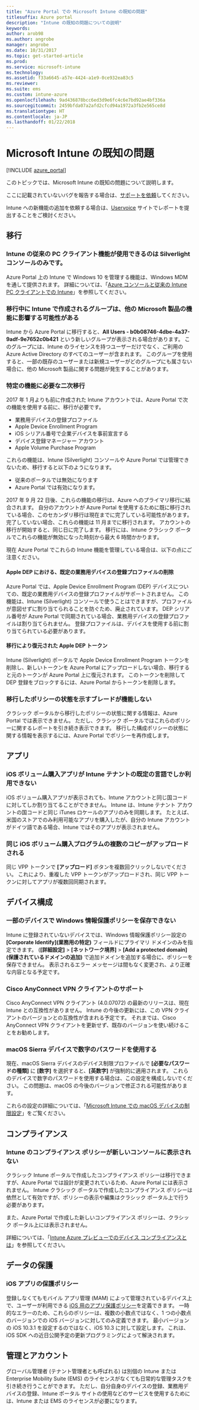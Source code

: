 ```yaml
---
title: "Azure Portal での Microsoft Intune の既知の問題"
titlesuffix: Azure portal
description: "Intune の既知の問題についての説明"
keywords: 
author: arob98
ms.author: angrobe
manager: angrobe
ms.date: 10/31/2017
ms.topic: get-started-article
ms.prod: 
ms.service: microsoft-intune
ms.technology: 
ms.assetid: f33a6645-a57e-4424-a1e9-0ce932ea83c5
ms.reviewer: 
ms.suite: ems
ms.custom: intune-azure
ms.openlocfilehash: 9ad436878bcc6ed3d9e6fc4c6e7bd92ae4bf336a
ms.sourcegitcommit: 2459bfda07a2afd2cfcd94a1972a3fb2e565ce8d
ms.translationtype: HT
ms.contentlocale: ja-JP
ms.lasthandoff: 01/22/2018
---
```

# <a name="known-issues-in-microsoft-intune"></a>Microsoft Intune の既知の問題


[!INCLUDE [azure_portal](./includes/azure_portal.md)]

このトピックでは、Microsoft Intune の既知の問題について説明します。

ここに記載されていないバグを報告する場合は、[サポートを依頼](get-support.md)してください。

Intune への新機能の追加を依頼する場合は、[Uservoice](https://microsoftintune.uservoice.com/forums/291681-ideas/category/189016-azure-admin-console) サイトでレポートを提出することをご検討ください。

## <a name="migration"></a>移行

### <a name="intune-legacy-pc-client-features-are-only-available-in-the-silverlight-console"></a>Intune の従来の PC クライアント機能が使用できるのは Silverlight コンソールのみです。

Azure Portal 上の Intune で Windows 10 を管理する機能は、Windows MDM を通して提供されます。 詳細については、「[Azure コンソールと従来の Intune PC クライアントでの Intune](https://docs.microsoft.com/intune-classic/deploy-use/intune-on-azure)」を参照してください。

### <a name="groups-created-by-intune-during-migration-might-affect-functionality-of-other-microsoft-products"></a>移行中に Intune で作成されるグループは、他の Microsoft 製品の機能に影響する可能性がある

Intune から Azure Portal に移行すると、**All Users - b0b08746-4dbe-4a37-9adf-9e7652c0b421** という新しいグループが表示される場合があります。 このグループには、Intune のライセンスを持つユーザーだけでなく、ご利用の Azure Active Directory のすべてのユーザーが含まれます。 このグループを使用すると、一部の既存のユーザーまたは新規ユーザーがどのグループにも属さない場合に、他の Microsoft 製品に関する問題が発生することがあります。

### <a name="secondary-migration-required-for-select-capabilities"></a>特定の機能に必要な二次移行

2017 年 1 月よりも前に作成された Intune アカウントでは、Azure Portal で次の機能を使用する前に、移行が必要です。

- 業務用デバイスの登録プロファイル
- Apple Device Enrollment Program
- iOS シリアル番号で企業デバイスを事前宣言する
- デバイス登録マネージャー アカウント
- Apple Volume Purchase Program

これらの機能は、Intune (Silverlight) コンソールや Azure Portal では管理できないため、移行すると以下のようになります。
- 従来のポータルでは無効になります
- Azure Portal では有効になります。  

2017 年 9 月 22 日後、これらの機能の移行は、Azure へのプライマリ移行に結合されます。 自分のアカウントが Azure Portal を使用するために既に移行されている場合、このセカンダリ移行は現在までに完了している可能性があります。 完了していない場合、これらの機能は 11 月までに移行されます。 アカウントの移行が開始すると、同じ日に完了します。 移行には、Intune クラシック ポータルでこれらの機能が無効になった時刻から最大 6 時間かかります。

現在 Azure Portal でこれらの Intune 機能を管理している場合は、以下の点にご注意ください。

#### <a name="removes-default-corporate-device-enrollment-profiles-in-apple-dep"></a>Apple DEP における、既定の業務用デバイスの登録プロファイルの削除
Azure Portal では、Apple Device Enrollment Program (DEP) デバイスについての、既定の業務用デバイスの登録プロファイルがサポートされません。 この機能は、Intune (Silverlight) コンソールで使うことはできますが、プロファイルが意図せずに割り当てられることを防ぐため、廃止されています。 DEP シリアル番号が Azure Portal で同期されている場合、業務用デバイスの登録プロファイルは割り当てられません。 登録プロファイルは、デバイスを使用する前に割り当てられている必要があります。

#### <a name="apple-dep-token-restored-with-migration"></a>移行により復元された Apple DEP トークン

Intune (Silverlight) ポータルで Apple Device Enrollment Program トークンを削除し、新しいトークンを Azure Portal にアップロードしない場合、移行すると元のトークンが Azure Portal 上に復元されます。 このトークンを削除して DEP 登録をブロックするには、Azure Portal からトークンを削除します。

### <a name="status-blades-for-migrated-policies-do-not-work"></a>移行したポリシーの状態を示すブレードが機能しない

クラシック ポータルから移行したポリシーの状態に関する情報は、Azure Portal では表示できません。 ただし、クラシック ポータルではこれらのポリシーに関するレポートを引き続き表示できます。 移行した構成ポリシーの状態に関する情報を表示するには、Azure Portal でポリシーを再作成します。

## <a name="apps"></a>アプリ

### <a name="ios-volume-purchased-apps-only-available-in-default-intune-tenant-language"></a>iOS ボリューム購入アプリが Intune テナントの既定の言語でしか利用できない
iOS ボリューム購入アプリが表示されても、Intune アカウントと同じ国コードに対してしか割り当てることができません。 Intune は、Intune テナント アカウントの国コードと同じ iTunes ロケールのアプリのみを同期します。 たとえば、米国のストアでのみ利用可能なアプリを購入したが、自分の Intune アカウントがドイツ語である場合、Intune ではそのアプリが表示されません。

### <a name="multiple-copies-of-the-same-ios-volume-purchase-program-are-uploaded"></a>同じ iOS ボリューム購入プログラムの複数のコピーがアップロードされる
同じ VPP トークンで **[アップロード]** ボタンを複数回クリックしないでください。 これにより、重複した VPP トークンがアップロードされ、同じ VPP トークンに対してアプリが複数回同期されます。

<!-- ## Groups -->

## <a name="device-configuration"></a>デバイス構成

### <a name="you-cannot-save-a-windows-information-protection-policy-for-some-devices"></a>一部のデバイスで Windows 情報保護ポリシーを保存できない

Intune に登録されていないデバイスでは、Windows 情報保護ポリシー設定の **[Corporate Identify]\(業務用の特定\)** フィールドにプライマリ ドメインのみを指定できます。
(**[詳細設定]** > **[ネットワーク境界]** > **[Add a protected domain]\(保護されているドメインの追加\)** で追加ドメインを追加する場合に、ポリシーを保存できません。 表示されるエラー メッセージは間もなく変更され、より正確な内容となる予定です。

### <a name="cisco-anyconnect-vpn-client-support"></a>Cisco AnyConnect VPN クライアントのサポート

Cisco AnyConnect VPN クライアント (4.0.07072) の最新のリリースは、現在 Intune との互換性がありません。
Intune の今後の更新には、この VPN クライアントのバージョンとの互換性が含まれる予定です。 それまでは、Cisco AnyConnect VPN クライアントを更新せず、既存のバージョンを使い続けることをお勧めします。

### <a name="using-the-numeric-password-type-with-macos-sierra-devices"></a>macOS Sierra デバイスで数字のパスワードを使用する

現在、macOS Sierra デバイスのデバイス制限プロファイルで **[必要なパスワードの種類]** に **[数字]** を選択すると、**[英数字]** が強制的に適用されます。 これらのデバイスで数字のパスワードを使用する場合は、この設定を構成しないでください。
この問題は、macOS の今後のバージョンで修正される可能性があります。

これらの設定の詳細については、「[Microsoft Intune での macOS デバイスの制限設定](device-restrictions-macos.md)」をご覧ください。

## <a name="compliance"></a>コンプライアンス

### <a name="compliance-policies-from-intune-do-not-show-up-in-new-console"></a>Intune のコンプライアンス ポリシーが新しいコンソールに表示されない

クラシック Intune ポータルで作成したコンプライアンス ポリシーは移行できますが、Azure Portal では設計が変更されているため、Azure Portal には表示されません。 Intune クラシック ポータルで作成したコンプライアンス ポリシーは依然として有効ですが、ポリシーの表示や編集はクラシック ポータル上で行う必要があります。

また、Azure Portal で作成した新しいコンプライアンス ポリシーは、クラシック ポータル上には表示されません。

詳細については、「[Intune Azure プレビューでのデバイス コンプライアンスとは](device-compliance.md)」を参照してください。

<!-- ## Enrollment -->


## <a name="data-protection"></a>データの保護

### <a name="ios-app-protection-policies"></a>iOS アプリの保護ポリシー

登録しなくてもモバイル アプリ管理 (MAM) によって管理されているデバイス上で、ユーザーが利用できる [iOS 用のアプリ保護ポリシー](app-protection-policy-settings-ios.md)を定義できます。 一時的なエラーのため、これらのポリシーは、複数の小数点ではなく、1 つの小数点のバージョンでの iOS バージョンに対してのみ定義できます。 最小バージョンの iOS 10.3.1 を設定するのではなく、iOS 10.3 に対して設定します。 これは、iOS SDK への近日公開予定の更新プログラミングによって解決されます。


## <a name="administration-and-accounts"></a>管理とアカウント

グローバル管理者 (テナント管理者とも呼ばれる) は別個の Intune または Enterprise Mobility Suite (EMS) のライセンスがなくても日常的な管理タスクを引き続き行うことができます。 ただし、自分自身のデバイスの登録、業務用デバイスの登録、Intune ポータル サイトの使用などのサービスを使用するためには、Intune または EMS のライセンスが必要になります。

<!-- ## Additional items -->
